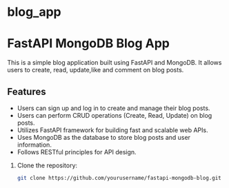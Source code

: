 # blog_app
# FastAPI MongoDB Blog App

This is a simple blog application built using FastAPI and MongoDB. It allows users to create, read, update,like and comment on blog posts.

## Features

-  Users can sign up and log in to create and manage their blog posts.
-  Users can perform CRUD operations (Create, Read, Update) on blog posts.
-  Utilizes FastAPI framework for building fast and scalable web APIs.
-  Uses MongoDB as the database to store blog posts and user information.
-  Follows RESTful principles for API design.


1. Clone the repository:

   ```bash
   git clone https://github.com/yourusername/fastapi-mongodb-blog.git
